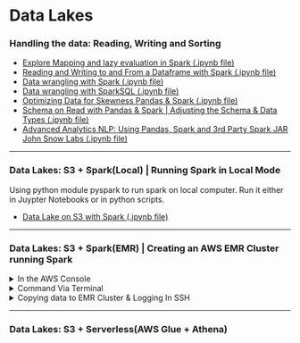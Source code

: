 # Data Lakes

### Handling the data: Reading, Writing and Sorting

- [Explore Mapping and lazy evaluation in Spark (.ipynb file)](./0.1-SparkMapsAndLazyEvaluation.ipynb)
- [Reading and Writing to and From a Dataframe with Spark (.ipynb file)](./0.2-ReadWriteSparkDataframe.ipynb)
- [Data wrangling with Spark (.ipynb file)](./0.3-SparkDataWrangling.ipynb)
- [Data wrangling with SparkSQL (.ipynb file)](./0.4-SparkSQLDataWrangling.ipynb.ipynb)
- [Optimizing Data for Skewness Pandas & Spark (.ipynb file)](./0.5-OptimizingForDataSkewness.ipynb)
- [Schema on Read with Pandas & Spark | Adjusting the Schema & Data Types (.ipynb file)](./1.1-SchemaOnRead.ipynb)
- [Advanced Analytics NLP: Using Pandas, Spark and 3rd Party Spark JAR John Snow Labs (.ipynb file)](./2.1-AdvancedAnalyticsNLP.ipynb)

<hr>

### Data Lakes: S3 + Spark(Local) | Running Spark in Local Mode

Using python module pyspark to run spark on local computer. Run it either in Juypter Notebooks or in python scripts.

- [Data Lake on S3 with Spark (.ipynb file)](./3.1-DataLakeOnS3.ipynb)
<hr>

### Data Lakes: S3 + Spark(EMR) | Creating an AWS EMR Cluster running Spark

<details>
  <summary>In the AWS Console</summary>
  
  ## Heading
  1. A numbered
  2. list
     * With some
     * Sub bullets
</details>

<details>
  <summary>Command Via Terminal</summary>

```text
aws emr create-cluster \
--name spark-cluster \
--use-default-roles \
--applications Name=Spark Name=Zeppelin \
--release-label emr-5.20.0 \
--ec2-attributes KeyName=spark-cluster-emr,SubnetId=subnet-0ea121bee2286ac31 \
--region us-east-1 \
--instance-groups '[{"InstanceCount":2,"InstanceGroupType":"CORE","InstanceType":"m5.xlarge","Name":"Core - 2"},{"InstanceCount":1,"InstanceGroupType":"MASTER","InstanceType":"m5.xlarge","Name":"Master - 1"}]' \
--log-uri s3://brad-logs/emr_logs/

# CHECK CLUSTER STATUS
aws emr describe-cluster \
--cluster-id <CLUSTER_ID FROM ABOVE>
```

</details>

<details>
    <summary>Copying data to EMR Cluster & Logging In SSH</summary>
  
Run these commands in a terminal that's opened up from the folder contaning the Private AWS Key used to create the EMR cluster, otherwise modify the path to the .pem file.

```python
# Copy the Private Key to running EMR Cluster
scp -i spark-cluster-emr.pem spark-cluster-emr.pem hadoop@<Master public DNS>:/home/hadoop/
# Log into via SSH to the EMR cluster
ssh -i spark-cluster-emr.pem hadoop@<Master public DNS>
```

</details>

<hr>

### Data Lakes: S3 + Serverless(AWS Glue + Athena)
